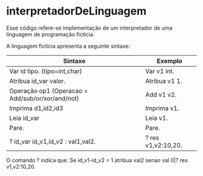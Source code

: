 # interpretadorDeLinguagem
Esse código refere-se implementação de um interpretador de uma linguagem de programação fictícia.

A linguagem fictícia apresenta a seguinte sintaxe:

| Sintaxe  | Exemplo |
| ------------- | ------------- |
| Var id tipo. (tipo=int,char)  | Var v1 int. |
| Atribua id_var valor.  | Atribua v1 1. |
| Operação  op1 (Operacao = Add/sub/or/xor/and/not)| Add v1 v2. |
| Imprima  d1,id2,id3  | Imprima v1.  |
| Leia  id_var  | Leia  v1. 
| Pare.  | Pare. 
| ? id_var id_v1,id_v2 : val1,val2. | ? res v1,v2:10,20.


O comando ? indica que:  Se id_v1-id_v2 = 1 atribua val2 senao val 0|? res v1,v2:10,20.

